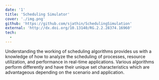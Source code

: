 ```yaml
---
date: '1'
title: 'Scheduling Simulator'
cover: './img.png'
github: 'https://github.com/sjathin/SchedulingSimulation'
external: 'http://dx.doi.org/10.13140/RG.2.2.28374.16960'
tech:
  -
---
```


Understanding the working of scheduling algorithms provides us with a knowledge of how to analyze the scheduling of processes, resource utilization, and performance in real-time applications. Various algorithms perform differently and have their unique set characteristics which are advantageous depending on the scenario and application.
